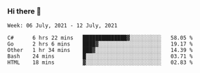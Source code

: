 ### Hi there 👋

<!--START_SECTION:waka-->
```text
Week: 06 July, 2021 - 12 July, 2021

C#      6 hrs 22 mins   ██████████████▓░░░░░░░░░░   58.05 % 
Go      2 hrs 6 mins    ████▓░░░░░░░░░░░░░░░░░░░░   19.17 % 
Other   1 hr 34 mins    ███▓░░░░░░░░░░░░░░░░░░░░░   14.39 % 
Bash    24 mins         █░░░░░░░░░░░░░░░░░░░░░░░░   03.71 % 
HTML    18 mins         ▓░░░░░░░░░░░░░░░░░░░░░░░░   02.83 % 
```
<!--END_SECTION:waka-->
